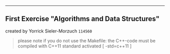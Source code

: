 -----------------------------------------------
First Exercise "Algorithms and Data Structures"
-----------------------------------------------

created by Yorrick Sieler-Morzuch `114560`

> please note if you do not use the Makefile:
> the C++-code must be compiled with C++11 standard activated [ -std=c++11 ]
